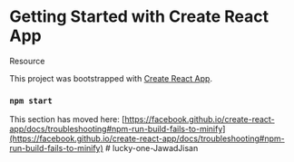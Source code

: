 # Getting Started with Create React App
Resource

This project was bootstrapped with [Create React App](https://github.com/facebook/create-react-app).

### `npm start`


This section has moved here: [https://facebook.github.io/create-react-app/docs/troubleshooting#npm-run-build-fails-to-minify](https://facebook.github.io/create-react-app/docs/troubleshooting#npm-run-build-fails-to-minify)
#   l u c k y - o n e - J a w a d J i s a n 
 
 